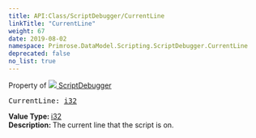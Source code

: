 ```yaml
---
title: API:Class/ScriptDebugger/CurrentLine
linkTitle: "CurrentLine"
weight: 67
date: 2019-08-02
namespace: Primrose.DataModel.Scripting.ScriptDebugger.CurrentLine
deprecated: false
no_list: true
---
```

Property of <a href="/docs/api-reference/Class/ScriptDebugger"><img src="/icons/silk/script_module.png"/>&nbsp;ScriptDebugger</a>
<pre class="method-declaration">
CurrentLine: <a class="type" href="/docs/api-reference/System/Primitives#int32">i32</a></pre>
<b>Value Type: </b>
<a class="type" href="/docs/api-reference/System/Primitives#int32">i32</a>
<br/>
<b>Description: </b>
The current line that the script is on.


